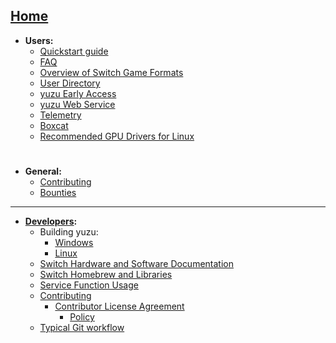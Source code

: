[Home](https://github.com/yuzu-emu/yuzu/wiki)
---
  * **Users:**
    * [Quickstart guide](https://yuzu-emu.org/help/quickstart/)
    * [FAQ](https://github.com/yuzu-emu/yuzu/wiki/FAQ)
    * [Overview of Switch Game Formats](https://github.com/yuzu-emu/yuzu/wiki/Overview-of-Switch-Game-Formats)
    * [User Directory](https://github.com/yuzu-emu/yuzu/wiki/User-Directory)
    * [yuzu Early Access](https://yuzu-emu.org/help/early-access/)
    * [yuzu Web Service](https://github.com/yuzu-emu/yuzu/wiki/yuzu-Web-Service)
    * [Telemetry](https://yuzu-emu.org/help/feature/telemetry/)
    * [Boxcat](https://yuzu-emu.org/help/feature/boxcat/)
    * [Recommended GPU Drivers for Linux](https://github.com/yuzu-emu/yuzu/wiki/Recommended-GPU-Drivers-for-Linux)

#
  * **General:**
    * [Contributing](https://github.com/yuzu-emu/yuzu/wiki/Contributing)
    * [Bounties](https://yuzu-emu.org/bounties/)

---

  * **[Developers](https://github.com/yuzu-emu/yuzu/wiki/Developer-Information):**
    * Building yuzu:
        * [Windows](https://github.com/yuzu-emu/yuzu/wiki/Building-for-Windows)
        * [Linux](https://github.com/yuzu-emu/yuzu/wiki/Building-for-Linux)
    * [Switch Hardware and Software Documentation](https://github.com/yuzu-emu/yuzu/wiki/Switch-Hardware-and-Software)
    * [Switch Homebrew and Libraries](https://github.com/yuzu-emu/yuzu/wiki/Switch-Homebrew)
    * [Service Function Usage](https://github.com/yuzu-emu/yuzu/wiki/Service-Function-Usage)
    * [Contributing](https://github.com/yuzu-emu/yuzu/wiki/Contributing#contributing)
        * [Contributor License Agreement](https://cla-assistant.io/yuzu-emu/yuzu)
            * [Policy](https://github.com/yuzu-emu/yuzu/wiki/Contributor-License-Agreement-Policy)
    * [Typical Git workflow](https://github.com/yuzu-emu/yuzu/wiki/Typical-Git-Workflow)
